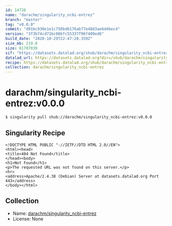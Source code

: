```yaml
---
id: 14726
name: "darachm/singularity_ncbi-entrez"
branch: "master"
tag: "v0.0.0"
commit: "d91bc930e1e1c750bd6176ab77e48d3ae6d4bec4"
version: "3f3b74cd71bc06bfc55337f96f409ed6"
build_date: "2020-10-29T22:47:20.359Z"
size_mb: 219.0
size: 81707039
sif: "https://datasets.datalad.org/shub/darachm/singularity_ncbi-entrez/v0.0.0/2020-10-29-d91bc930-3f3b74cd/3f3b74cd71bc06bfc55337f96f409ed6.sif"
datalad_url: https://datasets.datalad.org?dir=/shub/darachm/singularity_ncbi-entrez/v0.0.0/2020-10-29-d91bc930-3f3b74cd/
recipe: https://datasets.datalad.org/shub/darachm/singularity_ncbi-entrez/v0.0.0/2020-10-29-d91bc930-3f3b74cd/Singularity
collection: darachm/singularity_ncbi-entrez
---
```


# darachm/singularity_ncbi-entrez:v0.0.0

```bash
$ singularity pull shub://darachm/singularity_ncbi-entrez:v0.0.0
```

## Singularity Recipe

```singularity
<!DOCTYPE HTML PUBLIC "-//IETF//DTD HTML 2.0//EN">
<html><head>
<title>404 Not Found</title>
</head><body>
<h1>Not Found</h1>
<p>The requested URL was not found on this server.</p>
<hr>
<address>Apache/2.4.38 (Debian) Server at datasets.datalad.org Port 443</address>
</body></html>
```

## Collection

 - Name: [darachm/singularity_ncbi-entrez](https://github.com/darachm/singularity_ncbi-entrez)
 - License: None


